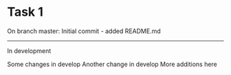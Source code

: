 # Task 1

On branch master: Initial commit - added README.md

--- 
In development

Some changes in develop
Another change in develop
More additions here